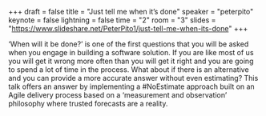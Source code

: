 +++
draft = false
title = "Just tell me when it’s done"
speaker = "peterpito"
keynote = false
lightning = false
time = "2"
room = "3"
slides = "https://www.slideshare.net/PeterPito1/just-tell-me-when-its-done"
+++

‘When will it be done?’ is one of the first questions that you will be asked when you engage in building a software solution. If you are like most of us you will get it wrong more often than you will get it right and you are going to spend a lot of time in the process. What about if there is an alternative and you can provide a more accurate answer without even estimating? This talk offers an answer by implementing a #NoEstimate approach built on an Agile delivery process based on a ‘measurement and observation’ philosophy where trusted forecasts are a reality.